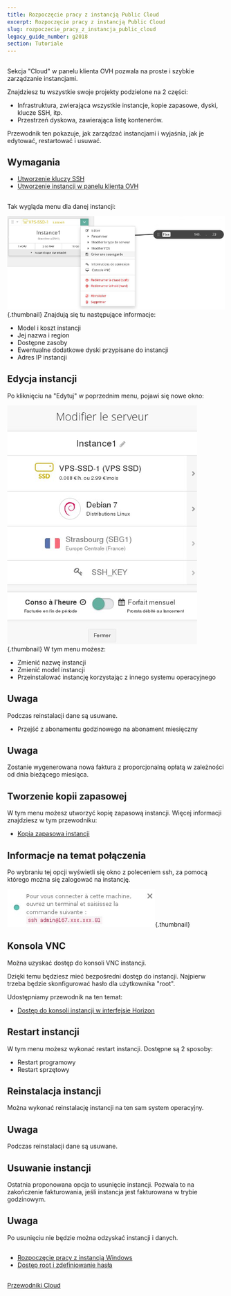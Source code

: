 ```yaml
---
title: Rozpoczęcie pracy z instancją Public Cloud
excerpt: Rozpoczęcie pracy z instancją Public Cloud
slug: rozpoczecie_pracy_z_instancja_public_cloud
legacy_guide_number: g2018
section: Tutoriale
---
```



## 
Sekcja "Cloud" w panelu klienta OVH pozwala na proste i szybkie zarządzanie instancjami. 

Znajdziesz tu wszystkie swoje projekty podzielone na 2 części:

- Infrastruktura, zwierająca wszystkie instancje, kopie zapasowe, dyski, klucze SSH, itp.
- Przestrzeń dyskowa, zawierająca listę kontenerów.


Przewodnik ten pokazuje, jak zarządzać instancjami i wyjaśnia, jak je edytować, restartować i usuwać.


## Wymagania

- [Utworzenie kluczy SSH]({legacy}1769)
- [Utworzenie instancji w panelu klienta OVH]({legacy}1775)




## 
Tak wygląda menu dla danej instancji:

![](images/img_3415.jpg){.thumbnail}
Znajdują się tu następujące informacje:

- Model i koszt instancji
- Jej nazwa i region
- Dostępne zasoby
- Ewentualne dodatkowe dyski przypisane do instancji
- Adres IP instancji




## Edycja instancji
Po kliknięciu na  "Edytuj" w poprzednim menu, pojawi się nowe okno:

![](images/img_3481.jpg){.thumbnail}
W tym menu możesz:


- Zmienić nazwę instancji
- Zmienić model instancji
- Przeinstalować instancję korzystając z innego systemu operacyjnego



## Uwaga
Podczas reinstalacji dane są usuwane.

- Przejść z abonamentu godzinowego na abonament miesięczny



## Uwaga
Zostanie wygenerowana nowa faktura z proporcjonalną opłatą w zależności od dnia bieżącego miesiąca.


## Tworzenie kopii zapasowej
W tym menu możesz utworzyć kopię zapasową instancji. Więcej informacji znajdziesz w tym przewodniku: 

- [Kopia zapasowa instancji]({legacy}1881)




## Informacje na temat połączenia
Po wybraniu tej opcji wyświetli się okno z poleceniem ssh, za pomocą którego można się zalogować na instancję.

![](images/img_3484.jpg){.thumbnail}


## Konsola VNC
Można uzyskać dostęp do konsoli VNC instancji.

Dzięki temu będziesz mieć bezpośredni dostęp do instancji. Najpierw trzeba będzie skonfigurować hasło dla użytkownika "root". 

Udostępniamy przewodnik na ten temat:

- [Dostęp do konsoli instancji w interfejsie Horizon]({legacy}1782)




## Restart instancji
W tym menu możesz wykonać restart instancji. Dostępne są 2 sposoby:

- Restart programowy
- Restart sprzętowy




## Reinstalacja instancji
Można wykonać reinstalację instancji na ten sam system operacyjny.

## Uwaga
Podczas reinstalacji dane są usuwane.


## Usuwanie instancji
Ostatnia proponowana opcja to usunięcie instancji. Pozwala to na zakończenie fakturowania, jeśli instancja jest fakturowana w trybie godzinowym.

## Uwaga
Po usunięciu nie będzie można odzyskać instancji i danych.


## 

- [Rozpoczęcie pracy z instancją Windows]({legacy}1995)
- [Dostęp root i zdefiniowanie hasła]({legacy}1786)




## 
[Przewodniki Cloud]({legacy}1785)

